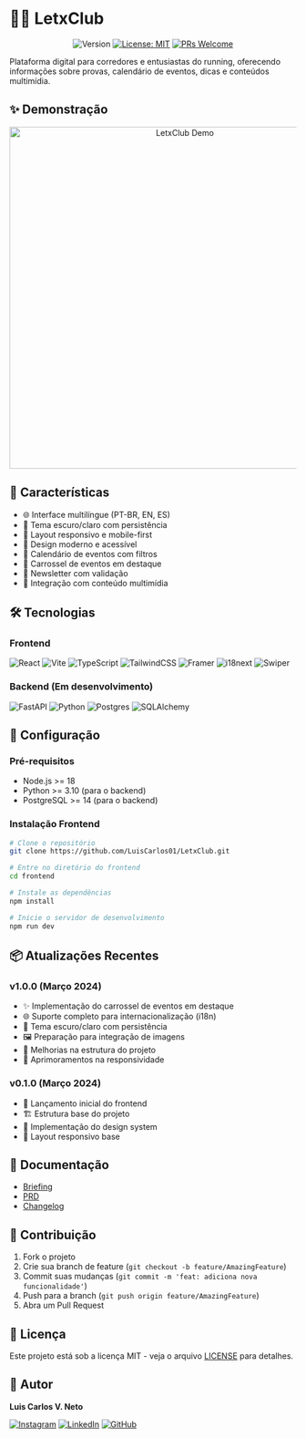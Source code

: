 # 🏃‍♂️ LetxClub

<div align="center">

![Version](https://img.shields.io/badge/version-1.0.0-blue.svg?cacheSeconds=2592000)
[![License: MIT](https://img.shields.io/badge/License-MIT-yellow.svg)](#)
[![PRs Welcome](https://img.shields.io/badge/PRs-welcome-brightgreen.svg?style=flat-square)](http://makeapullrequest.com)

</div>

Plataforma digital para corredores e entusiastas do running, oferecendo informações sobre provas, calendário de eventos, dicas e conteúdos multimídia.

## ✨ Demonstração

<div align="center">
  <img src="public/demo.gif" alt="LetxClub Demo" width="600px" />
</div>

## 🚀 Características

- 🌐 Interface multilíngue (PT-BR, EN, ES)
- 🌙 Tema escuro/claro com persistência
- 📱 Layout responsivo e mobile-first
- 🎨 Design moderno e acessível
- 📅 Calendário de eventos com filtros
- 🎠 Carrossel de eventos em destaque
- 📧 Newsletter com validação
- 🎥 Integração com conteúdo multimídia

## 🛠️ Tecnologias

### Frontend

![React](https://img.shields.io/badge/react-%2320232a.svg?style=for-the-badge&logo=react&logoColor=%2361DAFB)
![Vite](https://img.shields.io/badge/vite-%23646CFF.svg?style=for-the-badge&logo=vite&logoColor=white)
![TypeScript](https://img.shields.io/badge/typescript-%23007ACC.svg?style=for-the-badge&logo=typescript&logoColor=white)
![TailwindCSS](https://img.shields.io/badge/tailwindcss-%2338B2AC.svg?style=for-the-badge&logo=tailwind-css&logoColor=white)
![Framer](https://img.shields.io/badge/Framer-black?style=for-the-badge&logo=framer&logoColor=blue)
![i18next](https://img.shields.io/badge/i18next-26A69A?style=for-the-badge&logo=i18next&logoColor=white)
![Swiper](https://img.shields.io/badge/Swiper-6332F6?style=for-the-badge&logo=swiper&logoColor=white)

### Backend (Em desenvolvimento)

![FastAPI](https://img.shields.io/badge/FastAPI-005571?style=for-the-badge&logo=fastapi)
![Python](https://img.shields.io/badge/python-3670A0?style=for-the-badge&logo=python&logoColor=ffdd54)
![Postgres](https://img.shields.io/badge/postgres-%23316192.svg?style=for-the-badge&logo=postgresql&logoColor=white)
![SQLAlchemy](https://img.shields.io/badge/SQLAlchemy-D71F00?style=for-the-badge&logo=sqlalchemy&logoColor=white)

## 🔧 Configuração

### Pré-requisitos

- Node.js >= 18
- Python >= 3.10 (para o backend)
- PostgreSQL >= 14 (para o backend)

### Instalação Frontend

```bash
# Clone o repositório
git clone https://github.com/LuisCarlos01/LetxClub.git

# Entre no diretório do frontend
cd frontend

# Instale as dependências
npm install

# Inicie o servidor de desenvolvimento
npm run dev
```

## 📦 Atualizações Recentes

### v1.0.0 (Março 2024)

- ✨ Implementação do carrossel de eventos em destaque
- 🌐 Suporte completo para internacionalização (i18n)
- 🎨 Tema escuro/claro com persistência
- 🖼️ Preparação para integração de imagens
- 🔧 Melhorias na estrutura do projeto
- 📱 Aprimoramentos na responsividade

### v0.1.0 (Março 2024)

- 🎉 Lançamento inicial do frontend
- 🏗️ Estrutura base do projeto
- 🎨 Implementação do design system
- 📱 Layout responsivo base

## 📝 Documentação

- [Briefing](docs/Briefing-Letxclub.md)
- [PRD](docs/PRD-LetxClub.md)
- [Changelog](CHANGELOG.md)

## 🤝 Contribuição

1. Fork o projeto
2. Crie sua branch de feature (`git checkout -b feature/AmazingFeature`)
3. Commit suas mudanças (`git commit -m 'feat: adiciona nova funcionalidade'`)
4. Push para a branch (`git push origin feature/AmazingFeature`)
5. Abra um Pull Request

## 📄 Licença

Este projeto está sob a licença MIT - veja o arquivo [LICENSE](LICENSE) para detalhes.

## 👤 Autor

**Luis Carlos V. Neto**

[![Instagram](https://img.shields.io/badge/@lext.run-%23E4405F.svg?style=for-the-badge&logo=Instagram&logoColor=white)](https://instagram.com/lext.run)
[![LinkedIn](https://img.shields.io/badge/linkedin-%230077B5.svg?style=for-the-badge&logo=linkedin&logoColor=white)](https://linkedin.com/in/luiscarlos01)
[![GitHub](https://img.shields.io/badge/github-%23121011.svg?style=for-the-badge&logo=github&logoColor=white)](https://github.com/LuisCarlos01)
